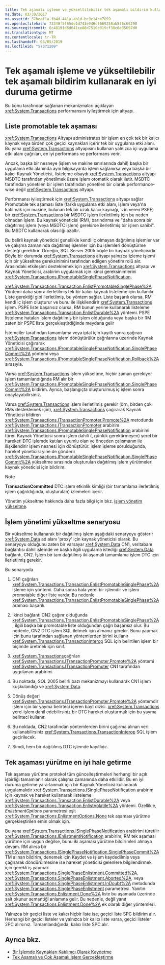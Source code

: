 ```yaml
---
title: Tek aşamalı işleme ve yükseltilebilir tek aşamalı bildirim kullanarak en iyi duruma getirme
ms.date: 03/30/2017
ms.assetid: 57beaf1a-fb4d-441a-ab1d-bc0c14ce7899
ms.openlocfilehash: 73340f5f65de1d743e046cf669258ab5f6c66298
ms.sourcegitcommit: 0c48191d6d641ce88d7510e319cf38c0e35697d0
ms.translationtype: MT
ms.contentlocale: tr-TR
ms.lasthandoff: 03/05/2019
ms.locfileid: "57371209"
---
```

# <a name="optimization-using-single-phase-commit-and-promotable-single-phase-notification"></a>Tek aşamalı işleme ve yükseltilebilir tek aşamalı bildirim kullanarak en iyi duruma getirme

Bu konu tarafından sağlanan mekanizmaları açıklayan <xref:System.Transactions> performansını iyileştirmek için altyapı.

## <a name="promotable-single-phase-enlistment"></a>Liste promotable tek aşaması

<xref:System.Transactions> Altyapı administrates bir işlem en çok tek bir kalıcı kaynak veya birden çok geçici kaynakları içerir tek bir uygulama etki alanı. Bu yana <xref:System.Transactions> altyapısını kullanan yalnızca içi uygulama etki alanı çağrıları, en iyi performans ve performans verir.

Ancak, başka bir nesneye (işlem ve makine sınırlarında dahil) başka bir uygulama etki alanında aynı bilgisayarda işlem sağlanırsa veya başka bir kalıcı Kaynak Yöneticisi, listeleme olsaydı <xref:System.Transactions> altyapı MSDTC tarafından yönetilmek üzere işlem otomatik olarak iletir. MSDTC tarafından yönetilen bir işlem tarafından yönetilen bir olarak performance-wise değil <xref:System.Transactions> altyapı.

Performansı iyileştirmek için <xref:System.Transactions> altyapı sağlar Promotable tek aşaması liste (farklı uygulama etki alanı, işlem veya'na katılmak için makine, bulunan tek bir uzak kalıcı kaynağı, izin veren PSPE) bir <xref:System.Transactions> bir MSDTC işlem ilerletilmiş için bu neden olmadan işlem. Bu kaynak yöneticisi (RM), barındırma ve "daha sonra bir dağıtılmış işlem (veya MSDTC işlem) gerekirse ilerletilmiş bir işlem sahibi". Bu MSDTC kullanarak olasılığı azaltır.

Bu belirli kaynak yöneticisi genellikle kendi iç olmayan dağıtılmış işlemler var ve çalışma zamanında dağıtılmış işlemler için bu işlemleri dönüştürme desteği gerektirir. Örneğin, SQL Server 2005 böyle bir kaynak yöneticisidir. Böyle bir durumda <xref:System.Transactions> altyapı yalnızca izleme işlemi için bir yükseltme gereksinimini tarafından edilgen yönetim rolü alır. Arasındaki etkileşimi desteklemek için <xref:System.Transactions> altyapı ve Kaynak Yöneticisi, arabirim uygulamak için ikinci gereksinimlerini <xref:System.Transactions.IPromotableSinglePhaseNotification>.

<xref:System.Transactions.Transaction.EnlistPromotableSinglePhase%2A> Yöntemi daha sonra ilerletilmiş tek bir kalıcı kaynak listeleme için kullanılır. Liste gerektiği gibi ilerletilmiş, bu yöntem sağlar. Liste başarılı olursa, RM kendi iç işlem oluşturur ve bunu ile ilişkilendirir <xref:System.Transactions> işlem. PSPE liste başarısız olursa, RM bunun yerine kullanarak listeleme <xref:System.Transactions.Transaction.EnlistDurable%2A> yöntemi. PSPE listeleme hataları işlem dağıtılmış bir işlem olduğunda veya başka bir RM zaten bir PSPE liste gerçekleştirdiğinde meydana gelir

İstemciler tarafından tamamlama veya iptal için kayıtlı sonra çağıran <xref:System.Transactions> işlem dönüştürülür çağrılarına üzerinde Kaynak Yöneticisi çağırarak <xref:System.Transactions.IPromotableSinglePhaseNotification.SinglePhaseCommit%2A> yöntemi veya <xref:System.Transactions.IPromotableSinglePhaseNotification.Rollback%2A> sırasıyla.

Varsa <xref:System.Transactions> işlem yükseltme, hiçbir zaman gerekiyor işlem tamamlandığında RM alır bir <xref:System.Transactions.IPromotableSinglePhaseNotification.SinglePhaseCommit%2A> bildirim. Ayrıca, başlangıçta oluşturulmuş iç işlem sonra onaylayabilirsiniz.

Varsa <xref:System.Transactions> işlem ilerletilmiş gerekir (örn, birden çok RMs desteklemek için), <xref:System.Transactions> çağırarak Kaynak Yöneticisi bildiren <xref:System.Transactions.ITransactionPromoter.Promote%2A> metodunda <xref:System.Transactions.ITransactionPromoter> arabirim <xref:System.Transactions.IPromotableSinglePhaseNotification> arabirimi türer. Kaynak Yöneticisi sonra işlem dahili (, günlük gerektirmeyen) yerel bir hareketi DTC işlemde katılan uyumlu olan ve önceden çalışmanın ile ilişkilendirir işlem nesnesi için dönüştürür. İşlem işleme sorulduğunda, hareket yöneticisi yine de gönderir <xref:System.Transactions.IPromotableSinglePhaseNotification.SinglePhaseCommit%2A> yükseltme sırasında oluşturulan dağıtılmış işlem yürütmeleri kaynak yöneticisi için bildirim.

> [!NOTE]
> **TransactionCommitted** DTC işlem etkinlik kimliği (bir tamamlama ilerletilmiş işlem çağrıldığında, oluşturulan) izlemeleri içerir.

Yönetim yükseltme hakkında daha fazla bilgi için bkz. [işlem yönetim yükseltme](../../../../docs/framework/data/transactions/transaction-management-escalation.md).

## <a name="transaction-management-escalation-scenario"></a>İşlem yönetimi yükseltme senaryosu

Bir yükseltme kullanarak bir dağıtılmış işlem aşağıdaki senaryoyu gösterir <xref:System.Data> ad alanı 'proxy' için kaynak yöneticisi olarak. Bu senaryoyu olduğunu zaten bir varsayar <xref:System.Data> CN1, veritabanı bağlantısı dahil işlemde ve başka ilgili uygulama istediği <xref:System.Data> bağlantı, CN2. İşlem bir tam dağıtılmış iki aşamalı tamamlama işlem DTC için ilerletilmiş gerekir.

Bu senaryoda

1. CN1 çağrıları <xref:System.Transactions.Transaction.EnlistPromotableSinglePhase%2A> işleme için yöntemi. Daha sonra hala yerel bir işlemdir ve işlem promotable diğer liste vardır. Bu nedenle <xref:System.Transactions.Transaction.EnlistPromotableSinglePhase%2A> araması başarılı.

2. İkinci bağlantı CN2 çağırır olduğunda <xref:System.Transactions.Transaction.EnlistPromotableSinglePhase%2A>, ilgili başka bir promotable liste olduğundan çağrı başarısız olur. Bu nedenle, CN2 DTC işlem SQL iletmek için almanız gerekir. Bunu yapmak için bunu tarafından sağlanan yöntemlerden birini kullanır <xref:System.Transactions.TransactionInterop> SQL için belirtilen işlem bir biçimde üretmek için sınıf.

3. <xref:System.Transactions>çağrıları <xref:System.Transactions.ITransactionPromoter.Promote%2A> yöntemi <xref:System.Transactions.ITransactionPromoter> CN1 tarafından uygulanan arabirimi.

4. Bu noktada, SQL 2005 belirli bazı mekanizmayı kullanarak CN1 işlem kuşkulandığı ve <xref:System.Data>.

5. Dönüş değeri <xref:System.Transactions.ITransactionPromoter.Promote%2A> yöntemdir işlem için bir yayma belirteci içeren bayt dizisi. <xref:System.Transactions> yerel işlem dahil edebilirsiniz bir DTC hareket oluşturmak için bu yayma belirteci kullanır.

6. Bu noktada, CN2 tarafından yöntemlerden birini çağırma alınan veri kullanabilirsiniz <xref:System.Transactions.TransactionInterop> SQL işlem geçirilecek.

7. Şimdi, hem bir dağıtılmış DTC işlemde kayıtlıdır.

## <a name="single-phase-commit-optimization"></a>Tek aşaması yürütme en iyi hale getirme

Tek aşaması yürütme protokol tüm güncelleştirmeleri herhangi bir açık işbirliği tamamlanır olarak çalışma zamanında daha etkilidir. Bu en iyi duruma getirme yararlanmak için bir Kaynak Yöneticisi kullanarak uygulamalıdır <xref:System.Transactions.ISinglePhaseNotification> arabirim için kaynak ve hareket kullanarak listeleme <xref:System.Transactions.Transaction.EnlistDurable%2A> veya <xref:System.Transactions.Transaction.EnlistVolatile%2A> yöntemi. Özellikle, *EnlistmentOptions* parametresi eşit <xref:System.Transactions.EnlistmentOptions.None> tek aşaması yürütme gerçekleştirilen emin olmak için.

Bu yana <xref:System.Transactions.ISinglePhaseNotification> arabirimi türetilir <xref:System.Transactions.IEnlistmentNotification> arabirim, RM tek aşaması yürütme için uygun değilse, bunu iki aşaması yürütme bildirimleri almaya devam. RM alırsa bir <xref:System.Transactions.ISinglePhaseNotification.SinglePhaseCommit%2A> TM alınan bildirim, denemek için Kaydet ve işlem kaydedilmiş veya çağırarak döndürülmesine ise hareket yöneticisi gelenlere bilgilendirmek için gerekli iş yapmak <xref:System.Transactions.SinglePhaseEnlistment.Committed%2A>, <xref:System.Transactions.SinglePhaseEnlistment.Aborted%2A>, veya <xref:System.Transactions.SinglePhaseEnlistment.InDoubt%2A> metodunda <xref:System.Transactions.SinglePhaseEnlistment> parametresi. Yanıtın <xref:System.Transactions.Enlistment.Done%2A> liste bu aşamada üzerinde salt okunur semantiği anlamına gelir. Bu nedenle, değil yanıt <xref:System.Transactions.Enlistment.Done%2A> ek olarak diğer yöntemleri.

Yalnızca bir geçici liste ve kalıcı hiçbir liste ise, geçici liste SPC bildirim alır. Herhangi bir geçici listeler ve yalnızca bir kalıcı liste varsa, geçici listeler 2PC alırsınız. Tamamlandığında, kalıcı liste SPC alır.

## <a name="see-also"></a>Ayrıca bkz.

- [Bir İşlemde Kaynakları Katılımcı Olarak Kaydetme](../../../../docs/framework/data/transactions/enlisting-resources-as-participants-in-a-transaction.md)
- [Tek Aşamalı ve Çok Aşamalı İşlem Gerçekleştirme](../../../../docs/framework/data/transactions/committing-a-transaction-in-single-phase-and-multi-phase.md)

